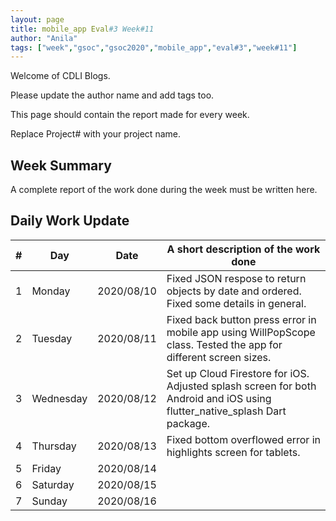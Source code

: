```yaml
---
layout: page
title: mobile_app Eval#3 Week#11
author: "Anila"
tags: ["week","gsoc","gsoc2020","mobile_app","eval#3","week#11"]
---
```

Welcome of CDLI Blogs.

Please update the author name and add tags too. 

This page should contain the report made for every week.

Replace Project# with your project name.

## Week Summary

A complete report of the work done during the week must be written here. 


## Daily Work Update

|\#|Day|Date|A short description of the work done|  
|---	|---	|---	|---	|  
|1   	| Monday 	|   2020/08/10	|Fixed JSON respose to return objects by date and ordered. Fixed some details in general.   	|  
|2   	| Tuesday  	|   2020/08/11	|Fixed back button press error in mobile app using WillPopScope class. Tested the app for different screen sizes.  	|  
|3   	| Wednesday  	|  2020/08/12 	|Set up Cloud Firestore for iOS. Adjusted splash screen for both Android and iOS using flutter_native_splash Dart package.    	|  
|4   	| Thursday  	|   2020/08/13	|Fixed bottom overflowed error in highlights screen for tablets.   	|  
|5   	| Friday  	|   2020/08/14	|   	|  
|6   	| Saturday  	|   2020/08/15	|   	|  
|7   	| Sunday  	|   2020/08/16	|   	|  
